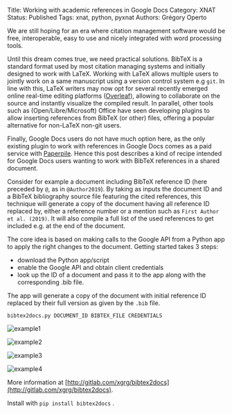 Title: Working with academic references in Google Docs
Category: XNAT
Status: Published
Tags: xnat, python, pyxnat
Authors: Grégory Operto

We are still hoping for an era where citation management software would be free,
interoperable, easy to use and nicely integrated with word processing tools.

<!-- PELICAN_END_SUMMARY -->


Until this dream comes true, we need practical solutions.
BibTeX is a standard format used by most citation managing systems and initially
 designed to work with LaTeX. Working with LaTeX allows multiple users to jointly
  work on a same manuscript using a version control system e.g `git`. In line with
   this, LaTeX writers may now opt for several recently emerged online real-time
    editing platforms ([Overleaf](http://overleaf.com)), allowing to collaborate on the source and
     instantly visualize the compiled result. In parallel, other tools such as
      (Open/Libre/Microsoft) Office have seen developing plugins to allow
      inserting references from BibTeX (or other) files, offering a popular
      alternative for non-LaTeX non-git users.

Finally, Google Docs users do not have much option here, as the only existing
plugin to work with references in Google Docs comes as a paid service with
[Paperpile](http://paperpile.com). Hence this post describes a kind of recipe intended for Google Docs
users wanting to work with BibTeX references in a shared document.

Consider for example a document including BibTeX reference ID (here preceded by
`@`, as in `@Author2019`). By taking as inputs the document ID and a BibTeX
bibliography source file featuring the cited references, this technique will
generate a copy of the document having all reference ID replaced by, either a
reference number or a mention such as `First Author et al. (2019)`.
It will also compile a full list of the used references to get included e.g. at
the end of the document.

The core idea is based on making calls to the Google API from a Python app to
apply the right changes to the document. Getting started takes 3 steps:

- download the Python app/script
- enable the Google API and obtain client credentials
- look up the ID of a document and pass it to the app along with the corresponding .bib file.

The app will generate a copy of the document with initial reference ID replaced
by their full version as given by the `.bib` file.

`bibtex2docs.py DOCUMENT_ID BIBTEX_FILE CREDENTIALS`

![example1](https://gitlab.com/xgrg/bibtex2docs/raw/master/doc/example1.png)

![example2](https://gitlab.com/xgrg/bibtex2docs/raw/master/doc/example2.png)

![example3](https://gitlab.com/xgrg/bibtex2docs/raw/master/doc/example3.png)

![example4](https://gitlab.com/xgrg/bibtex2docs/raw/master/doc/example4.png)

More information at [http://gitlab.com/xgrg/bibtex2docs](http://gitlab.com/xgrg/bibtex2docs).

Install with `pip install bibtex2docs` .
